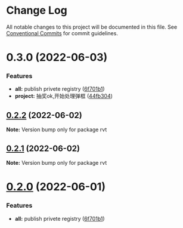 # Change Log

All notable changes to this project will be documented in this file.
See [Conventional Commits](https://conventionalcommits.org) for commit guidelines.

# 0.3.0 (2022-06-03)


### Features

* **all:** publish privete registry ([6f701b1](https://gitee.com/cq_maixun_network/repo/commits/6f701b170233e9a32c503c9874b92a6be11e5478))
* **project:** 抽奖ok,开始处理弹框 ([44fb304](https://gitee.com/cq_maixun_network/repo/commits/44fb304e5113b773a54df5dbdd13a84b8952c6f0))





## [0.2.2](https://gitee.com/cq_maixun_network/repo/compare/rvt@0.2.1...rvt@0.2.2) (2022-06-02)

**Note:** Version bump only for package rvt





## [0.2.1](https://gitee.com/cq_maixun_network/repo/compare/rvt@0.2.0...rvt@0.2.1) (2022-06-02)

**Note:** Version bump only for package rvt





# [0.2.0](https://gitee.com/cq_maixun_network/repo/compare/rvt@0.1.0...rvt@0.2.0) (2022-06-01)


### Features

* **all:** publish privete registry ([6f701b1](https://gitee.com/cq_maixun_network/repo/commits/6f701b170233e9a32c503c9874b92a6be11e5478))
